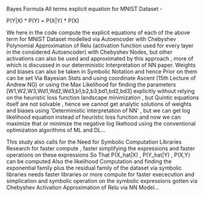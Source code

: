 Bayes Formula All terms explicit equation for MNIST Dataset -

P(Y|X) * P(Y) = P(X|Y) * P(X)

We here in the code compute the explicit equations of each of the above term for MNIST Dataset modelled via Autoencoder with Chebyshev Polynomial Approximation
of Relu (activation function used for every layer in the considered Autoencoder) with Chebyshev Nodes, but other activations can also be used and approximated by this 
approach , more of which is discussed in our deterministic Interpretation of NN paper.
Weights and biases can also be taken in Symbolic Notation and hence Prior on them can be set Via Bayesian Stats and using coordinate Ascent (15th Lecture of Andrew NG)
or using the Max Likelihood for finding the parameters [W1,W2,W3,Wd1,Wd2,Wd3,b1,b2,b3,bd1,bd2,bd3] 
explicitly without relying on the heuristic loss function landscape minimization , but
Quintic equations itself are not solvable , hence we cannot get analytic solutions
of weights and biases using 'Deterministic interpretation of NN' , but we can get 
log likelihood equation instead of heuristic loss function and now we can maximize that
or minimize the negative log likehood using the conventional optimization algorithms of ML and DL...

This study also calls for the Need for Symbolic Computation Libraries Research for faster compute , faster simplifying the expressions and faster operations on these expressions
So That P(X_hat|X) , P(Y_hat|Y) , P(X,Y) can be computed
Also the likelihood Computation and finding the exponential family plus the residual family of the dataset via 
symbolic libraries needs faster libraries or more compute for faster exececution and simplication and symbolic operation
on the symbolic expressions gotten via Chebyshev Activation Approximation of Relu via NN Model...


